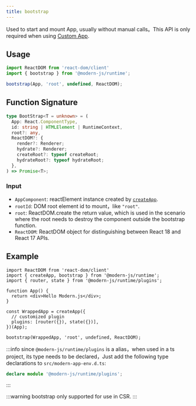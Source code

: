 ```yaml
---
title: bootstrap
---
```


Used to start and mount App, usually without manual calls。This API is only required when using [Custom App](/docs/guides/concept/entries#自定义-app).

## Usage

```ts
import ReactDOM from 'react-dom/client'
import { bootstrap } from '@modern-js/runtime';

bootstrap(App, 'root', undefined, ReactDOM);
```

## Function Signature

```ts
type BootStrap<T = unknown> = (
  App: React.ComponentType,
  id: string | HTMLElement | RuntimeContext,
  root?: any,
  ReactDOM?: {
    render?: Renderer;
    hydrate?: Renderer;
    createRoot?: typeof createRoot;
    hydrateRoot?: typeof hydrateRoot;
  },
) => Promise<T>;
```

### Input

- `AppComponent`: reactElement instance created by [`createApp`](./create-app).
- `rootId`: DOM root element id to mount，like `"root"`.
- `root`: ReactDOM.create the return value, which is used in the scenario where the root needs to destroy the component outside the bootstrap function.
- `ReactDOM`: ReactDOM object for distinguishing between React 18 and React 17 APIs.

## Example

```tsx
import ReactDOM from 'react-dom/client'
import { createApp, bootstrap } from '@modern-js/runtime';
import { router, state } from '@modern-js/runtime/plugins';

function App() {
  return <div>Hello Modern.js</div>;
}

const WrappedApp = createApp({
  // customized plugin
  plugins: [router({}), state({})],
})(App);

bootstrap(WrappedApp, 'root', undefined, ReactDOM);

```

:::info
since `@modern-js/runtime/plugins` is a alias，when used in a ts project, its type needs to be declared，Just add the following type declarations to `src/modern-app-env.d.ts`:

```ts
declare module '@modern-js/runtime/plugins';
```
:::

:::warning
bootstrap only supported for use in CSR.
:::
